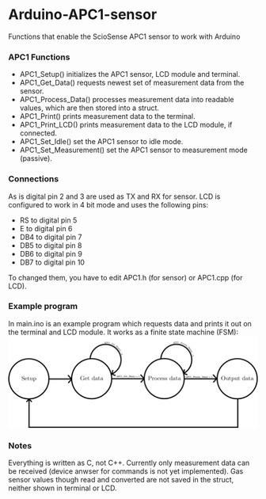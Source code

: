 <h1>Arduino-APC1-sensor</h1>
<p>Functions that enable the ScioSense APC1 sensor to work with Arduino</p>

<h3>APC1 Functions</h3>
<p>
  <ul>
    <li>
      APC1_Setup() initializes the APC1 sensor, LCD module and terminal.
    </li>
    <li>
      APC1_Get_Data() requests newest set of measurement data from the sensor.
    </li>
    <li>
      APC1_Process_Data() processes measurement data into readable values, which are then stored into a struct.
    </li>
    <li>
      APC1_Print() prints measurement data to the terminal.
    </li>
    <li>
      APC1_Print_LCD() prints measurement data to the LCD module, if connected.
    </li>
    <li>
      APC1_Set_Idle() set the APC1 sensor to idle mode.
    </li>
    <li>
      APC1_Set_Measurement() set the APC1 sensor to measurement mode (passive).
    </li>
  </ul>
</p>

<h3>
  Connections
</h3>
<p>
  As is digital pin 2 and 3 are used as TX and RX for sensor. LCD is configured to work in 4 bit mode and uses the following pins:
  <ul>
    <li>
      RS to digital pin 5
    </li>
    <li>
      E to digital pin 6
    </li>
    <li>
      DB4 to digital pin 7
    </li>
    <li>
      DB5 to digital pin 8
    </li>
    <li>
      DB6 to digital pin 9
    </li>
    <li>
      DB7 to digital pin 10
    </li>
  </ul>
  To changed them, you have to edit APC1.h (for sensor) or APC1.cpp (for LCD).
</p>

<h3>
  Example program
</h3>
<p>
  In main.ino is an example program which requests data and prints it out on the terminal and LCD module.
  It works as a finite state machine (FSM):
  <img src="FSM_APC.png">
</p>

<h3>
  Notes
</h3>
<p>
  Everything is written as C, not C++. Currently only measurement data can be received (device anwser for commands is not yet
  implemented). Gas sensor values though read and converted are not saved in the struct, neither shown in terminal or LCD.
</p>
